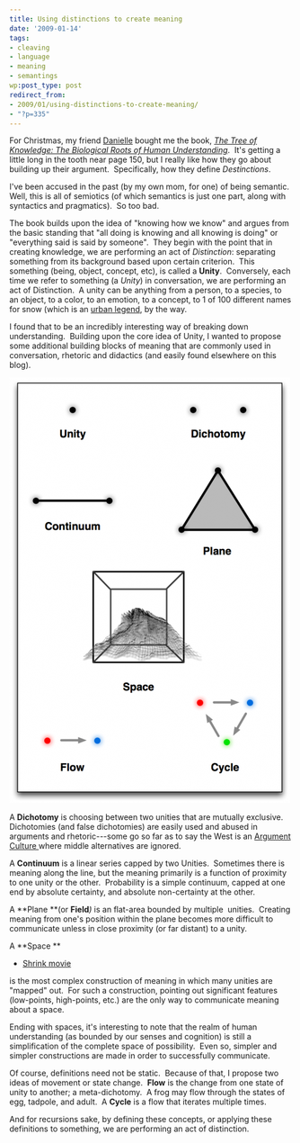 ```yaml
---
title: Using distinctions to create meaning
date: '2009-01-14'
tags:
- cleaving
- language
- meaning
- semantings
wp:post_type: post
redirect_from:
- 2009/01/using-distinctions-to-create-meaning/
- "?p=335"
---
```


For Christmas, my friend [Danielle](http://verdesmoke.com) bought me the book, [_The Tree of Knowledge: The Biological Roots of Human Understanding_](http://www.amazon.com/Tree-Knowledge-Humberto-R-Maturana/dp/0877736421?tag=particculturf-20).  It's getting a little long in the tooth near page 150, but I really like how they go about building up their argument.  Specifically, how they define _Destinctions_.

I've been accused in the past (by my own mom, for one) of being semantic.  Well, this is all of semiotics (of which semantics is just one part, along with syntactics and pragmatics).  So too bad.

The book builds upon the idea of "knowing how we know" and argues from the basic standing that "all doing is knowing and all knowing is doing" or "everything said is said by someone".  They begin with the point that in creating knowledge, we are performing an act of _Distinction_: separating something from its background based upon certain criterion.  This something (being, object, concept, etc), is called a **Unity**.  Conversely, each time we refer to something (a _Unity_) in conversation, we are performing an act of Distinction.  A unity can be anything from a person, to a species, to an object, to a color, to an emotion, to a concept, to 1 of 100 different names for snow (which is an [urban legend](http://en.wikipedia.org/wiki/Eskimo_words_for_snow), by the way.

I found that to be an incredibly interesting way of breaking down understanding.  Building upon the core idea of Unity, I wanted to propose some additional building blocks of meaning that are commonly used in conversation, rhetoric and didactics (and easily found elsewhere on this blog).

![Making Meaning](2009-01-14-Using-distinctions-to-create-meaning/making-meaning-500x756.png "Making Meaning")

A **Dichotomy** is choosing between two unities that are mutually exclusive.  Dichotomies (and false dichotomies) are easily used and abused in arguments and rhetoric---some go so far as to say the West is an [Argument Culture ](http://www.amazon.com/Argument-Culture-Stopping-Americas-Words/dp/0345407512?tag=particculturf-20)where middle alternatives are ignored.

A **Continuum** is a linear series capped by two Unities.  Sometimes there is meaning along the line, but the meaning primarily is a function of proximity to one unity or the other.  Probability is a simple continuum, capped at one end by absolute certainty, and absolute non-certainty at the other.

A **Plane **(or **Field**_)_ is an flat-area bounded by multiple  unities.  Creating meaning from one's position within the plane becomes more difficult to communicate unless in close proximity (or far distant) to a unity.

A **Space **

- [Shrink movie](http://utero.pe/?shrink)

is the most complex construction of meaning in which many unities are "mapped" out.  For such a construction, pointing out significant features (low-points, high-points, etc.) are the only way to communicate meaning about a space.

Ending with spaces, it's interesting to note that the realm of human understanding (as bounded by our senses and cognition) is still a simplification of the complete space of possibility.  Even so, simpler and simpler constructions are made in order to successfully communicate.

Of course, definitions need not be static.  Because of that, I propose two ideas of movement or state change.  **Flow** is the change from one state of unity to another; a meta-dichotomy.  A frog may flow through the states of egg, tadpole, and adult.  A **Cycle** is a flow that iterates multiple times.

And for recursions sake, by defining these concepts, or applying these definitions to something, we are performing an act of distinction.
